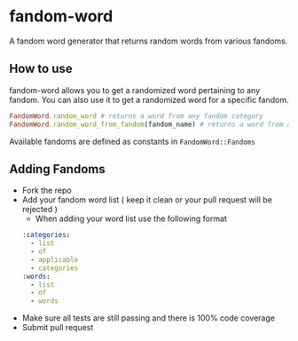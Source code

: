 fandom-word
====

A fandom word generator that returns random words from various fandoms.

How to use
----

fandom-word allows you to get a randomized word pertaining to any fandom.
You can also use it to get a randomized word for a specific fandom.

```ruby
FandomWord.random_word # returns a word from any fandom category
FandomWord.random_word_from_fandom(fandom_name) # returns a word from a specific fandom
```

Available fandoms are defined as constants in `FandomWord::Fandoms`

Adding Fandoms
----

* Fork the repo
* Add your fandom word list ( keep it clean or your pull request will be rejected )
  * When adding your word list use the following format
  ```yaml
  :categories:
    - list
    - of
    - applicable
    - categories
  :words:
    - list
    - of
    - words
  ```
* Make sure all tests are still passing and there is 100% code coverage
* Submit pull request